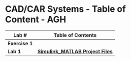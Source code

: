 # CAD/CAR Systems - Table of Content - AGH

| Lab # | Table of Contents                                                  |
| --- | ----------------------------------------------------------------------- |
| **Exercise 1**   |  |
| **Lab 1**   | [**Simulink_MATLAB Project Files**](https://github.com/xkyleann/FIRFilters_Labs/blob/main/1Simulink_MATLAB.slx) |
